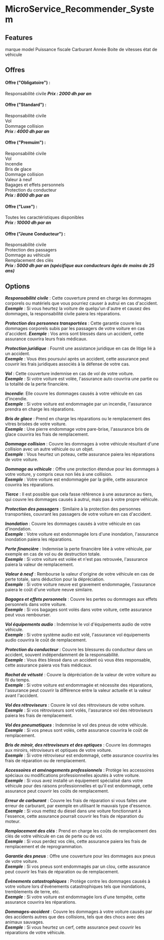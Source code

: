 # MicroService_Recommender_System

## Features

marque
model
Puissance fiscale
Carburant
Année
Boite de vitesses
état de véhicule

## Offres

#### Offre ("Obligatoire") :

Responsabilité civile
***Prix : 2000 dh par an***
    
#### Offre  ("Standard") :

Responsabilité civile<br>
Vol <br>
Dommage collision <br>
***Prix : 4000 dh par an***

#### Offre  ("Premuim") :

Responsabilité civile<br>
Vol<br>
Incendie<br>
Bris de glace <br>
Dommage collision <br>
Valeur à neuf<br>
Bagages et effets personnels<br>
Protection du conducteur<br>
***Prix : 8000 dh par an***

#### Offre ("Luxe") :

Toutes les caractéristiques disponibles <br>
***Prix : 10000 dh par an***

#### Offre ("Jeune Conducteur") :

Responsabilité civile<br>
Protection des passagers<br>
Dommage au véhicule <br>
Remplacement des clés<br>
***Prix : 5000 dh par an (spécifique aux conducteurs âgés de moins de 25 ans)***


## Options 

***Responsabilité civile*** : Cette couverture prend en charge les dommages corporels ou matériels que vous pourriez causer à autrui en cas d'accident. 
***Exemple*** : Si vous heurtez la voiture de quelqu'un d'autre et causez des dommages, la responsabilité civile paiera les réparations.

***Protection des personnes transportées*** : Cette garantie couvre les dommages corporels subis par les passagers de votre voiture en cas d'accident. 
***Exemple*** : Vos amis sont blessés dans un accident, cette assurance couvrira leurs frais médicaux.

***Protection juridique*** : Fournit une assistance juridique en cas de litige lié à un accident.<br>
***Exemple*** : Vous êtes poursuivi après un accident, cette assurance peut couvrir les frais juridiques associés à la défense de votre cas.

***Vol*** : Cette couverture indemnise en cas de vol de votre voiture.<br>
***Exemple*** : Si votre voiture est volée, l'assurance auto couvrira une partie ou la totalité de la perte financière.

***Incendie***: Elle couvre les dommages causés à votre véhicule en cas d'incendie. <br>
***Exemple*** : Si votre voiture est endommagée par un incendie, l'assurance prendra en charge les réparations.

***Bris de glace*** : Prend en charge les réparations ou le remplacement des vitres brisées de votre voiture. <br>
***Exemple*** : Une pierre endommage votre pare-brise, l'assurance bris de glace couvrira les frais de remplacement.

***Dommage collision*** : Couvre les dommages à votre véhicule résultant d'une collision avec un autre véhicule ou un objet.<br> ***Exemple*** : Vous heurtez un poteau, cette assurance paiera les réparations de votre voiture.

***Dommage au véhicule*** : Offre une protection étendue pour les dommages à votre voiture, y compris ceux non liés à une collision.<br>
***Exemple*** : Votre voiture est endommagée par la grêle, cette assurance couvrira les réparations.

***Tierce*** : Il est possible que cela fasse référence à une assurance au tiers, qui couvre les dommages causés à autrui, mais pas à votre propre véhicule.

***Protection des passagers*** : Similaire à la protection des personnes transportées, couvrant les passagers de votre voiture en cas d'accident.

***Inondation*** : Couvre les dommages causés à votre véhicule en cas d'inondation. <br>
***Exemple*** : Votre voiture est endommagée lors d'une inondation, l'assurance inondation paiera les réparations.

***Perte financière*** : Indemnise la perte financière liée à votre véhicule, par exemple en cas de vol ou de destruction totale. <br>
***Exemple*** : Si votre voiture est volée et n'est pas retrouvée, l'assurance paiera la valeur de remplacement.

***Valeur à neuf*** : Rembourse la valeur d'origine de votre véhicule en cas de perte totale, sans déduction pour la dépréciation. <br>
***Exemple*** : Si votre voiture neuve est gravement endommagée, l'assurance paiera le coût d'une voiture neuve similaire.

***Bagages et effets personnels*** : Couvre les pertes ou dommages aux effets personnels dans votre voiture. <br>
***Exemple*** : Si vos bagages sont volés dans votre voiture, cette assurance peut vous rembourser.

***Vol équipements audio*** : Indemnise le vol d'équipements audio de votre véhicule. <br>
***Exemple*** : Si votre système audio est volé, l'assurance vol équipements audio couvrira le coût de remplacement.

***Protection du conducteur*** : Couvre les blessures du conducteur dans un accident, souvent indépendamment de la responsabilité. <br>
***Exemple*** : Vous êtes blessé dans un accident où vous êtes responsable, cette assurance paiera vos frais médicaux.

***Rachat de vétusté*** : Couvre la dépréciation de la valeur de votre voiture au fil du temps.<br>
***Exemple*** : Si votre voiture est endommagée et nécessite des réparations, l'assurance peut couvrir la différence entre la valeur actuelle et la valeur avant l'accident.

***Vol des rétroviseurs*** : Couvre le vol des rétroviseurs de votre voiture. <br>
***Exemple*** : Si vos rétroviseurs sont volés, l'assurance vol des rétroviseurs paiera les frais de remplacement.

***Vol des pneumatiques*** : Indemnise le vol des pneus de votre véhicule. <br>
***Exemple*** : Si vos pneus sont volés, cette assurance couvrira le coût de remplacement.

***Bris de miroir, des rétroviseurs et des optiques*** : Couvre les dommages aux miroirs, rétroviseurs et optiques de votre voiture. <br> 
***Exemple*** : Si votre rétroviseur est endommagé, cette assurance couvrira les frais de réparation ou de remplacement.

***Accessoires et aménagements professionnels*** : Protège les accessoires spéciaux ou modifications professionnelles ajoutés à votre voiture. <br> 
***Exemple*** : Si vous avez installé un équipement spécialisé dans votre véhicule pour des raisons professionnelles et qu'il est endommagé, cette assurance peut couvrir les coûts de remplacement.

***Erreur de carburant*** : Couvre les frais de réparation si vous faites une erreur de carburant, par exemple en utilisant le mauvais type d'essence. <br> 
***Exemple*** : Si vous mettez du diesel dans une voiture fonctionnant à l'essence, cette assurance pourrait couvrir les frais de réparation du moteur.

***Remplacement des clés*** : Prend en charge les coûts de remplacement des clés de votre véhicule en cas de perte ou de vol.<br>  ***Exemple*** : Si vous perdez vos clés, cette assurance paiera les frais de remplacement et de reprogrammation.

***Garantie des pneus*** : Offre une couverture pour les dommages aux pneus de votre voiture. <br> 
***Exemple*** : Si vos pneus sont endommagés par un clou, cette assurance peut couvrir les frais de réparation ou de remplacement.

***Évènements catastrophiques*** : Protège contre les dommages causés à votre voiture lors d'événements catastrophiques tels que inondations, tremblements de terre, etc. <br> 
***Exemple*** : Si votre voiture est endommagée lors d'une tempête, cette assurance couvrira les réparations.

***Dommages-accident*** : Couvre les dommages à votre voiture causés par des accidents autres que des collisions, tels que des chocs avec des animaux sauvages.<br> 
***Exemple*** : Si vous heurtez un cerf, cette assurance peut couvrir les réparations de votre véhicule.
